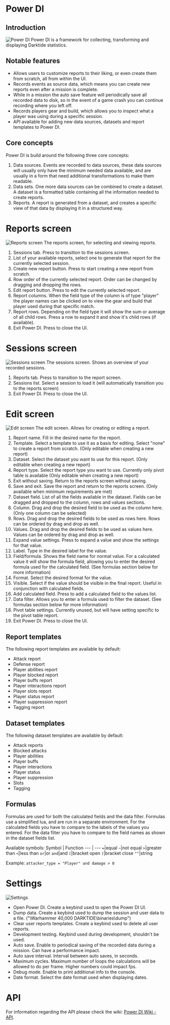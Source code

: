 # Power DI
## Introduction
![Power DI](https://i.imgur.com/dMMECKK.png "Power DI")
Power DI is a framework for collecting, transforming and displaying Darktide statistics.

## Notable features
* Allows users to customize reports to their liking, or even create them from scratch, all from within the UI.
* Records events as source data, which means you can create new reports even after a mission is complete.
* While in a mission the auto save feature will periodically save all recorded data to disk, so in the event of a game crash you can continue recording where you left off.
* Records players gear and build, which allows you to inspect what a player was using during a specific session.
* API available for adding new data sources, datasets and report templates to Power DI.

## Core concepts
Power DI is build around the following three core concepts:
1. Data sources. Events are recorded to data sources, these data sources will usually only have the minimum needed data available, and are usually in a form that need additional transformations to make them readable.
2. Data sets. One more data sources can be combined to create a dataset. A dataset is a formatted table containing all the information needed to create reports.
3. Reports. A report is generated from a dataset, and creates a specific view of that data by displaying it in a structured way.

# Reports screen
![Reports screen](https://i.imgur.com/xS1P0Nw.png "Reports screen")
The reports screen, for selecting and viewing reports. 

1. Sessions tab. Press to transition to the sessions screen.
2. List of your available reports, select one to generate that report for the currently selected session.
3. Create new report button. Press to start creating a new report from scratch.
4. Row order of the currently selected report. Order can be changed by dragging and dropping the rows.
5. Edit report button. Press to edit the currently selected report.
6. Report columns. When the field type of the column is of type "player" the player names can be clicked on to view the gear and build that player used during that specific match.
7. Report rows. Depending on the field type it will show the sum or average of all child rows. Press a row to expand it and show it's child rows (if available).
8. Exit Power DI. Press to close the UI.

# Sessions screen
![Sessions screen](https://i.imgur.com/yCNzJC5.png "Sessions screen")
The sessions screen. Shows an overview of your recorded sessions.

1. Reports tab. Press to transition to the report screen.
2. Sessions list. Select a session to load it (will automatically transition you to the reports screen)
3. Exit Power DI. Press to close the UI.

# Edit screen
![Edit screen](https://i.imgur.com/BzzdjD3.png "Edit screen")
The edit screen. Allows for creating or editing a report.

1. Report name. Fill in the desired name for the report.
2. Template. Select a template to use it as a basis for editing. Select "none" to create a report from scratch. (Only editable when creating a new report)
3. Dataset. Select the dataset you want to use for this report. (Only editable when creating a new report)
4. Report type. Select the report type you want to use. Currently only pivot table is available (Only editable when creating a new report) 
5. Exit without saving. Return to the reports screen without saving.
6. Save and exit. Save the report and return to the reports screen. (Only available when minimum requirements are met)
7. Dataset field. List of all the fields available in the dataset. Fields can be dragged and dropped to the column, rows and values sections.
8. Column. Drag and drop the desired field to be used as the column here. (Only one column can be selected)
9. Rows. Drag and drop the desired fields to be used as rows here. Rows can be ordered by drag and drop as well.
10. Values. Drag and drop the desired fields to be used as values here. Values can be ordered by drag and drop as well.
11. Expand value settings. Press to expand a value and show the settings for that value.
12. Label. Type in the desired label for the value.
13. Field/formula. Shows the field name for normal value. For a calculated value it will show the formula field, allowing you to enter the desired formula used for the calculated field. (See formulas section below for more information)
14. Format. Select the desired format for the value.
15. Visible. Select if the value should be visible in the final report. Useful in conjunction with calculated fields.
16. Add calculated field. Press to add a calculated field to the values list.
17. Data filter. Allows you to enter a formula used to filter the dataset. (See formulas section below for more information)
18. Pivot table settings. Currently unused, but will have setting specific to the pivot table report.
19. Exit Power DI. Press to close the UI.

## Report templates
The following report templates are available by default:
* Attack report
* Defense report
* Player abilities report
* Player blocked report
* Player buffs report
* Player interactions report
* Player slots report
* Player status report
* Player suppression report
* Tagging report

## Dataset templates
The following dataset templates are available by default:
* Attack reports
* Blocked attacks
* Player abilities
* Player buffs
* Player interactions
* Player status
* Player suppression
* Slots
* Tagging

## Formulas
Formulas are used for both the calculated fields and the data filter. Formulas use a simplified lua, and are run in a separate environment. For the calculated fields you have to compare to the labels of the values you entered. For the data filter you have to compare to the field names as shown in the dataset fields list.

Available symbols:
Symbol | Function
 --- | ---
`=`|equal
`~`|not equal
`>`|greater than
`<`|less than 
`or`|or
`and`|and
`(`|bracket open
`)`|bracket close
`""`|string

Example:
`attacker_type = "Player" and damage > 0`

# Settings
![Settings](https://i.imgur.com/OGeBBM7.png "Settings")

* Open Power DI. Create a keybind used to open the Power DI UI.
* Dump data. Create a keybind used to dump the session and user data to a file. ("\Warhammer 40,000 DARKTIDE\binaries\dump")
* Clear user reports templates. Create a keybind used to delete all user reports.
* Development testing. Keybind used during development, shouldn't be used.
* Auto save. Enable to periodical saving of the recorded data during a mission. Can have a performance impact.
* Auto save interval. Interval between auto saves, in seconds.
* Maximum cycles. Maximum number of loops the calculations will be allowed to do per frame. Higher numbers could impact fps.
* Debug mode. Enable to print additional info to the console.
* Date format. Select the date format used when displaying dates.

# API
For information regarding the API please check the wiki:
[Power DI Wiki - API](https://github.com/OvenProofMars/Power_DI/wiki/2.-API).